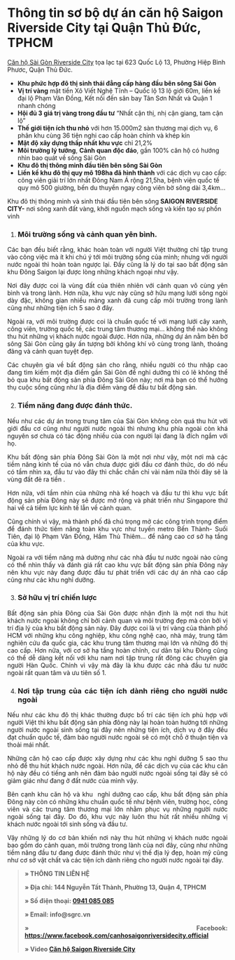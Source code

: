 # Thông tin sơ bộ dự án căn hộ Saigon Riverside City tại Quận Thủ Đức, TPHCM
<a href="https://namminh.com.vn/du-an/saigon-riverside-city">Căn hộ Sài Gòn Riverside City</a> tọa lạc tại 623 Quốc Lộ 13, Phường Hiệp Bình Phươc, Quận Thủ Đức. 
<ul>
 	<li><strong>Khu phức hợp đô thị sinh thái đẳng cấp hàng đầu bên sông Sài Gòn</strong></li>
 	<li><strong>Vị trí vàng</strong> mặt tiền Xô Viết Nghệ Tĩnh – Quốc lộ 13 lộ giới 60m, liền kề đại lộ Phạm Văn Đồng, Kết nối đến sân bay Tân Sơn Nhất và Quận 1 nhanh chóng</li>
 	<li><strong>Hội đủ 3 giá trị vàng trong đầu tư</strong> “Nhất cận thị, nhị cận giang, tam cận lộ”</li>
 	<li><strong>Thế giới tiện ích thu nhỏ</strong> với hơn 15.000m2 sàn thương mại dịch vụ, 6 phân khu cùng 36 tiện nghi cao cấp hoàn chỉnh và khép kín</li>
 	<li><strong>Mật độ xây dựng thấp nhất khu vực</strong> chỉ 21,2%</li>
 	<li><strong>Môi trường lý tưởng</strong>, <strong>Cảnh quan độc đáo</strong>, gần 100% căn hộ có hướng nhìn bao quát về sông Sài Gòn</li>
 	<li><strong>Khu đô thị thông minh đầu tiên bên sông Sài Gòn</strong></li>
 	<li><strong>Liền kề khu đô thị quy mô 198ha đã hình thành</strong> với các dịch vụ cao cấp: công viên giải trí lớn nhất Đông Nam Á rộng 21,5ha, bệnh viện quốc tế quy mô 500 giường, bến du thuyền ngay công viên bờ sông dài 3,4km…</li>
</ul> 

Khu đô thị thông minh và sinh thái đầu tiên bên sông<strong> SAIGON RIVERSIDE CITY-</strong> nơi sông xanh đất vàng, khởi nguồn mạch sống và kiến tạo sự phồn vinh 
<ol style="text-align: justify;">
 	<li>
<h3><strong>Môi trường sống và cảnh quan yên bình.</strong></h3>
</li>
</ol>
<p style="text-align: justify;">Các bạn đều biết rằng, khác hoàn toàn với người Việt thường chỉ tập trung vào công việc mà ít khi chú ý tới môi trường sống của mình; nhưng với người nước ngoài thì hoàn toàn ngược lại. Đấy cũng là lý do tại sao bất động sản khu Đông Saigon lại được lòng những khách ngoại như vậy.</p>
<p style="text-align: justify;">Nơi đây được coi là vùng đất của thiên nhiên với cảnh quan vô cùng yên bình và trong lành. Hơn nữa, khu vực này cũng sở hữu mạng lưới sông ngòi dày đặc, không gian nhiều mảng xanh đã cung cấp môi trường trong lành cũng như những tiện ích 5 sao ở đây.</p>
<p style="text-align: justify;">Ngoài ra, với môi trường được coi là chuẩn quốc tế với mạng lưới cây xanh, công viên, trường quốc tế, các trung tâm thương mại… không thể nào không thu hút những vị khách nước ngoài được. Hơn nữa, những dự án nằm bên bờ sông Sài Gòn cũng gây ấn tượng bởi không khí vô cùng trong lành, thoáng đãng và cảnh quan tuyệt đẹp.</p>
 
<p style="text-align: justify;">Các chuyên gia về bất động sản cho rằng, nhiều người có thu nhập cao đang tìm kiếm một địa điểm gần Sài Gòn để nghỉ dưỡng thì có lẽ không thể bỏ qua khu bất động sản phía Đông Sài Gòn này; nơi mà bạn có thể hưởng thụ cuộc sống cũng như là địa điểm vàng để đầu tư bất động sản.</p>

<ol style="text-align: justify;" start="2">
 	<li>
<h3><strong>Tiềm năng đang được đánh thức.</strong></h3>
</li>
</ol>
<p style="text-align: justify;">Nếu như các dự án trong trung tâm của Sài Gòn không còn quá thu hút với giới đầu cơ cũng như người nước ngoài thì nhưng khu phía ngoài còn khá nguyên sơ chưa có tác động nhiều của con người lại đang là đích ngắm với họ.</p>
<p style="text-align: justify;">Khu bất động sản phía Đông Sài Gòn là một nơi như vậy, một nơi mà các tiềm năng kinh tế của nó vẫn chưa được giới đầu cơ đánh thức, do dó nếu có tầm nhìn xa, đầu tư vào đây thì chắc chắn chỉ vài năm nữa thôi đây sẽ là vùng đất đẻ ra tiền .</p>
<p style="text-align: justify;">Hơn nữa, với tầm nhìn của những nhà kế hoạch và đầu tư thì khu vực bất động sản phía Đông này sẽ được mở rộng và phát triển như Singapore thứ hai về cả tiềm lực kinh tế lẫn về cảnh quan.</p>
<p style="text-align: justify;">Cũng chính vì vậy, mà thành phố đã chú trọng mở các công trình trọng điểm để đánh thức tiềm năng toàn khu vực như tuyến metro Bến Thành- Suối Tiên, đại lộ Phạm Văn Đồng, Hầm Thủ Thiêm… để nâng cao cơ sở hạ tầng của khu vực.</p>
<p style="text-align: justify;">Ngoài ra với tiềm năng mà dường như các nhà đầu tư nước ngoài nào cũng có thể nhìn thấy và đánh giá rất cao khu vực bất động sản phía Đông này nên khu vực này đang được đầu tư phát triển với các dự án nhà cao cấp cũng như các khu nghỉ dưỡng.</p>

<ol style="text-align: justify;" start="3">
 	<li>
<h3><strong>Sở hữu vị trí chiến lược</strong></h3>
</li>
</ol>
<p style="text-align: justify;">Bất động sản phía Đông của Sài Gòn được nhận định là một nơi thu hút khách nước ngoài không chỉ bởi cảnh quan và môi trường đẹp mà còn bởi vị trí địa lý của khu bất động sản này. Đây được coi là vị trí vàng của thành phố HCM với những khu công nghiệp, khu công nghệ cao, nhà máy, trung tâm nghiên cứu đa quốc gia, các khu trung tâm thương mại lớn và những đô thị cao cấp. Hơn nữa, với cơ sở hạ tầng hoàn chỉnh, cư dân tại khu Đông cũng có thể dễ dàng kết nối với khu nam nơi tập trung rất đông các chuyên gia người Hàn Quốc. Chính vì vậy mà đây là khu được các nhà đầu tư nước ngoài rất quan tâm và ưu tiên số 1.</p>

<ol style="text-align: justify;" start="4">
 	<li>
<h3><strong>Nơi tập trung của các tiện ích dành riêng cho người nước ngoài</strong></h3>
</li>
</ol>
<p style="text-align: justify;">Nếu như các khu đô thị khác thường được bố trí các tiện ích phù hợp với người Việt thì khu bất động sản phía đông này lại hoàn toàn hướng tới những người nước ngoài sinh sống tại đây nên những tiện ích, dịch vụ ở đây đều đạt chuẩn quốc tế, đảm bảo người nước ngoài sẽ có một chỗ ở thuận tiện và thoải mái nhất.</p>
<p style="text-align: justify;">Những căn hộ cao cấp được xây dựng như các khu nghỉ dưỡng 5 sao thu nhỏ để thu hút khách nước ngoài. Hơn nữa, để các dịch vụ của các khu căn hộ này đều có tiếng anh nên đảm bảo người nước ngoài sống tại đây sẽ có giảm giác như đang ở đất nước của mình vậy.</p>
<p style="text-align: justify;">Bên cạnh khu căn hộ và khu  nghỉ dưỡng cao cấp, khu bất động sản phía Đông này còn có những khu chuẩn quốc tế như bệnh viên, trường học, công viên và các trung tâm thương mại lớn nhằm phục vụ những người nước ngoài sống tại đây. Do đó, khu vực này luôn thu hút rất nhiều những vị khách nước ngoài tới sinh sống và đầu tư.</p>
<p style="text-align: justify;">Vậy những lý do cơ bản khiến nơi này thu hút những vị khách nước ngoài bao gồm do cảnh quan, môi trường trong lành của nơi đây, cũng như những tiềm năng đầu tư đang được đánh thức như vị thế địa lý đẹp, hoàn mỹ cũng như cơ sở vật chất và các tiện ích dành riêng cho người nước ngoài tại đây.</p>
<blockquote>
<p style="text-align: justify;"><strong>» THÔNG TIN LIÊN HỆ</strong></p>
<p style="text-align: justify;"><strong>» Địa chỉ: 144 Nguyễn Tất Thành, Phường 13, Quận 4, TPHCM</strong></p>
 <p style="text-align: justify;"><strong>» Số điện thoại: <a href="tel:0941085085">0941 085 085</a></strong></p>
<p style="text-align: justify;"><strong>» Email: info@sgrc.vn</strong></p>
<p style="text-align: justify;"><strong>» Facebook: <a href="https://vi-vn.facebook.com/canhosaigonriversidecity.official/">https://www.facebook.com/canhosaigonriversidecity.official</a></strong></p> 
 <p style="text-align: justify;"><strong>» Video <a href="https://www.youtube.com/watch?v=01PFWCInBQI&t=5s"> Căn hộ Saigon Riverside City</a></strong></p> 
</blockquote>
